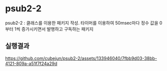 # psub2-2

psub2-2 : 클래스를 이용한 패키지 작성. 타이머를 이용하여 50msec마다 정수 값을 0부터 1씩 증가시키면서 발행하고 구독하는 패키지

## 실행결과

https://github.com/cubejun/psub2-2/assets/133946040/7fbb9d03-38bb-4121-809a-a51f7f24a29d

